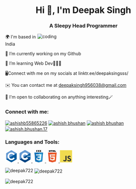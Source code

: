 <h1 align="center">Hi 👋, I'm Deepak Singh</h1>
<h3 align="center"> A Sleepy Head Programmer</h3>

<img align="right" alt="coding" width="400" src="https://user-images.githubusercontent.com/55389276/140866485-8fb1c876-9a8f-4d6a-98dc-08c4981eaf70.gif" >

🌍  I'm based in India

🔭 I’m currently working on my Github

🧠 I’m learning Web Dev👨🏻‍💻

🖥️Connect with me on my socials at linktr.ee/deepaksingsss/

✉️  You can contact me at deepaksingh956038@gmail.com

🤝  I'm open to collaborating on anything interesting🪄


<h3 align="left">Connect with me:</h3>
<p align="left">
<a href="https://twitter.com/deepaksingsss" target="blank"><img align="center" src="https://raw.githubusercontent.com/rahuldkjain/github-profile-readme-generator/master/src/images/icons/Social/twitter.svg" alt="ashishb55865226" height="30" width="40" /></a>
<a href="https://linkedin.com/in/deepak722" target="blank"><img align="center" src="https://raw.githubusercontent.com/rahuldkjain/github-profile-readme-generator/master/src/images/icons/Social/linked-in-alt.svg" alt="ashish bhushan" height="30" width="40" /></a>
<a href="https://fb.com/deepaksingsss" target="blank"><img align="center" src="https://raw.githubusercontent.com/rahuldkjain/github-profile-readme-generator/master/src/images/icons/Social/facebook.svg" alt="ashish bhushan" height="30" width="40" /></a>
<a href="https://instagram.com/deepaksingsss" target="blank"><img align="center" src="https://raw.githubusercontent.com/rahuldkjain/github-profile-readme-generator/master/src/images/icons/Social/instagram.svg" alt="ashish.bhushan.17" height="30" width="40" /></a>
</p>

<h3 align="left">Languages and Tools:</h3>
<p align="left"> <a href="https://www.cprogramming.com/" target="_blank" rel="noreferrer"> <img src="https://raw.githubusercontent.com/devicons/devicon/master/icons/c/c-original.svg" alt="c" width="40" height="40"/> </a> <a href="https://www.w3schools.com/cpp/" target="_blank" rel="noreferrer"> <img src="https://raw.githubusercontent.com/devicons/devicon/master/icons/cplusplus/cplusplus-original.svg" alt="cplusplus" width="40" height="40"/> </a> <a href="https://www.w3schools.com/css/" target="_blank" rel="noreferrer"> <img src="https://raw.githubusercontent.com/devicons/devicon/master/icons/css3/css3-original-wordmark.svg" alt="css3" width="40" height="40"/> </a> <a href="https://www.w3.org/html/" target="_blank" rel="noreferrer"> <img src="https://raw.githubusercontent.com/devicons/devicon/master/icons/html5/html5-original-wordmark.svg" alt="html5" width="40" height="40"/> </a> <a href="https://developer.mozilla.org/en-US/docs/Web/JavaScript" target="_blank" rel="noreferrer"> <img src="https://raw.githubusercontent.com/devicons/devicon/master/icons/javascript/javascript-original.svg" alt="javascript" width="40" height="40"/> </a> </p>

<p><img align="left" src="https://github-readme-stats.vercel.app/api/top-langs?username=deepak722&show_icons=true&locale=en&layout=compact" alt="deepak722" /></p>

<p>&nbsp;<img align="center" src="https://github-readme-stats.vercel.app/api?username=deepak722&show_icons=true&locale=en" alt="deepak722" /></p>

<p><img align="center" src="https://github-readme-streak-stats.herokuapp.com/?user=deepak722&" alt="deepak722" /></p>



